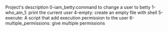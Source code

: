 Project's description
0-iam_betty:command to change a user to betty
1-who_am_1: print the current user
4-empty: create an empty file with shell
5-execute: A script that add execution permission to the user
6-multiple_permissions: give multiple permissions
